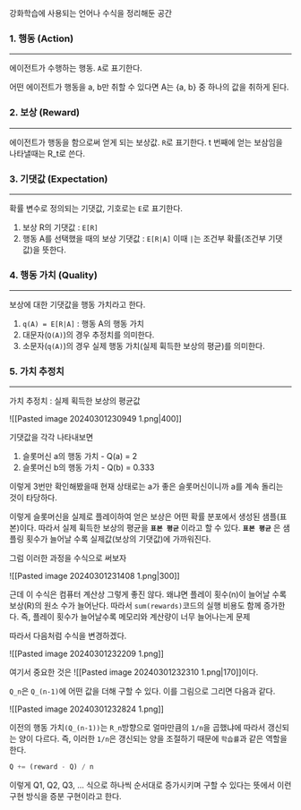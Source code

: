 강화학습에 사용되는 언어나 수식을 정리해둔 공간

### 1. 행동 (Action)
---
에이전트가 수행하는 행동. `A`로 표기한다.

어떤 에이전트가 행동을 a, b만 취할 수 있다면 A는 {a, b} 중 하나의 값을 취하게 된다.

### 2. 보상 (Reward)
---
에이전트가 행동을 함으로써 얻게 되는 보상값. `R`로 표기한다.
t 번째에 얻는 보삼임을 나타낼때는 R_t로 쓴다. 

### 3. 기댓값 (Expectation)
---
확률 변수로 정의되는 기댓값, 기호로는 `E`로 표기한다.
1. 보상 R의 기댓값 : `E[R]`
2. 행동 A를 선택했을 때의 보상 기댓값 : `E[R|A]`
	이때 `|`는 조건부 확률(조건부 기댓값)을 뜻한다. 

### 4. 행동 가치 (Quality)
---
보상에 대한 기댓값을 행동 가치라고 한다.
1. `q(A) = E[R|A]` : 행동 A의 행동 가치
2. 대문자(`Q(A)`)의 경우 추정치를 의미한다.
3. 소문자(`q(A)`)의 경우 실제 행동 가치(실제 휙득한 보상의 평균)를 의미한다.

### 5. 가치 추정치
---
가치 추정치 : 실제 획득한 보상의 평균값

![[Pasted image 20240301230949 1.png|400]]

기댓값을 각각 나타내보면 
1. 슬롯머신 a의 행동 가치 - Q(a) = 2
2. 슬롯머신 b의 행동 가치 - Q(b) = 0.333

이렇게 3번만 확인해봤을때 현재 상태로는 a가 좋은 슬롯머신이니까 a를 계속 돌리는 것이 타당하다.

이렇게 슬롯머신을 실제로 플레이하여 얻은 보상은 어떤 확률 분포에서 생성된 샘플(표본)이다. 따라서 실제 휙득한 보상의 평균을 **`표본 평균`** 이라고 할 수 있다. **`표본 평균`** 은 샘플링 횟수가 늘어날 수록 실제값(보상의 기댓값)에 가까워진다.

그럼 이러한 과정을 수식으로 써보자

![[Pasted image 20240301231408 1.png|300]]

근데 이 수식은 컴퓨터 계산상 그렇게 좋진 않다. 왜냐면 플레이 횟수(n)이 늘어날 수록 보상(R)의 원소 수가 늘어난다. 따라서 `sum(rewards)`코드의 실행 비용도 함께 증가한다. 즉, 플레이 횟수가 늘어날수록 메모리와 계산량이 너무 늘어나는게 문제

따라서 다음처럼 수식을 변경하겠다. 

![[Pasted image 20240301232209 1.png]]

여기서 중요한 것은 ![[Pasted image 20240301232310 1.png|170]]이다.

`Q_n`은 `Q_(n-1)`에 어떤 값을 더해 구할 수 있다. 이를 그림으로 그리면 다음과 같다. 

![[Pasted image 20240301232824 1.png]]

이전의 행동 가치`(Q_(n-1))`는 `R_n`방향으로 얼마만큼의 `1/n`을 곱했냐에 따라서 갱신되는 양이 다르다. 즉, 이러한 `1/n`은 갱신되는 양을 조절하기 때문에 `학습률`과 같은 역할을 한다.

``` python
Q += (reward - Q) / n
```

이렇게 Q1, Q2, Q3, ... 식으로 하나씩 순서대로 증가시키며 구할 수 있다는 뜻에서 이런 구현 방식을 증분 구현이라고 한다.

